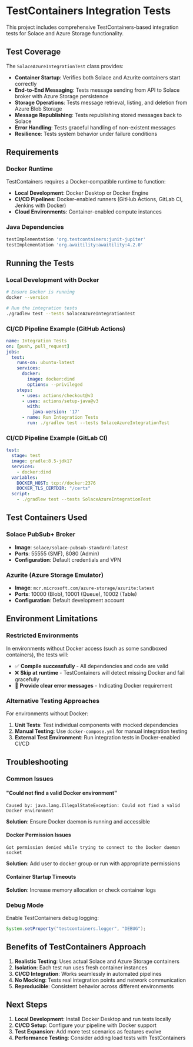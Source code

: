 # TestContainers Integration Tests

This project includes comprehensive TestContainers-based integration tests for Solace and Azure Storage functionality.

## Test Coverage

The `SolaceAzureIntegrationTest` class provides:

- **Container Startup**: Verifies both Solace and Azurite containers start correctly
- **End-to-End Messaging**: Tests message sending from API to Solace broker with Azure Storage persistence
- **Storage Operations**: Tests message retrieval, listing, and deletion from Azure Blob Storage
- **Message Republishing**: Tests republishing stored messages back to Solace
- **Error Handling**: Tests graceful handling of non-existent messages
- **Resilience**: Tests system behavior under failure conditions

## Requirements

### Docker Runtime
TestContainers requires a Docker-compatible runtime to function:

- **Local Development**: Docker Desktop or Docker Engine
- **CI/CD Pipelines**: Docker-enabled runners (GitHub Actions, GitLab CI, Jenkins with Docker)
- **Cloud Environments**: Container-enabled compute instances

### Java Dependencies
```gradle
testImplementation 'org.testcontainers:junit-jupiter'
testImplementation 'org.awaitility:awaitility:4.2.0'
```

## Running the Tests

### Local Development with Docker
```bash
# Ensure Docker is running
docker --version

# Run the integration tests
./gradlew test --tests SolaceAzureIntegrationTest
```

### CI/CD Pipeline Example (GitHub Actions)
```yaml
name: Integration Tests
on: [push, pull_request]
jobs:
  test:
    runs-on: ubuntu-latest
    services:
      docker:
        image: docker:dind
        options: --privileged
    steps:
      - uses: actions/checkout@v3
      - uses: actions/setup-java@v3
        with:
          java-version: '17'
      - name: Run Integration Tests
        run: ./gradlew test --tests SolaceAzureIntegrationTest
```

### CI/CD Pipeline Example (GitLab CI)
```yaml
test:
  stage: test
  image: gradle:8.5-jdk17
  services:
    - docker:dind
  variables:
    DOCKER_HOST: tcp://docker:2376
    DOCKER_TLS_CERTDIR: "/certs"
  script:
    - ./gradlew test --tests SolaceAzureIntegrationTest
```

## Test Containers Used

### Solace PubSub+ Broker
- **Image**: `solace/solace-pubsub-standard:latest`
- **Ports**: 55555 (SMF), 8080 (Admin)
- **Configuration**: Default credentials and VPN

### Azurite (Azure Storage Emulator)
- **Image**: `mcr.microsoft.com/azure-storage/azurite:latest`
- **Ports**: 10000 (Blob), 10001 (Queue), 10002 (Table)
- **Configuration**: Default development account

## Environment Limitations

### Restricted Environments
In environments without Docker access (such as some sandboxed containers), the tests will:
- ✅ **Compile successfully** - All dependencies and code are valid
- ❌ **Skip at runtime** - TestContainers will detect missing Docker and fail gracefully
- 📝 **Provide clear error messages** - Indicating Docker requirement

### Alternative Testing Approaches
For environments without Docker:
1. **Unit Tests**: Test individual components with mocked dependencies
2. **Manual Testing**: Use `docker-compose.yml` for manual integration testing
3. **External Test Environment**: Run integration tests in Docker-enabled CI/CD

## Troubleshooting

### Common Issues

#### "Could not find a valid Docker environment"
```
Caused by: java.lang.IllegalStateException: Could not find a valid Docker environment
```
**Solution**: Ensure Docker daemon is running and accessible

#### Docker Permission Issues
```
Got permission denied while trying to connect to the Docker daemon socket
```
**Solution**: Add user to docker group or run with appropriate permissions

#### Container Startup Timeouts
**Solution**: Increase memory allocation or check container logs

### Debug Mode
Enable TestContainers debug logging:
```java
System.setProperty("testcontainers.logger", "DEBUG");
```

## Benefits of TestContainers Approach

1. **Realistic Testing**: Uses actual Solace and Azure Storage containers
2. **Isolation**: Each test run uses fresh container instances
3. **CI/CD Integration**: Works seamlessly in automated pipelines
4. **No Mocking**: Tests real integration points and network communication
5. **Reproducible**: Consistent behavior across different environments

## Next Steps

1. **Local Development**: Install Docker Desktop and run tests locally
2. **CI/CD Setup**: Configure your pipeline with Docker support
3. **Test Expansion**: Add more test scenarios as features evolve
4. **Performance Testing**: Consider adding load tests with TestContainers